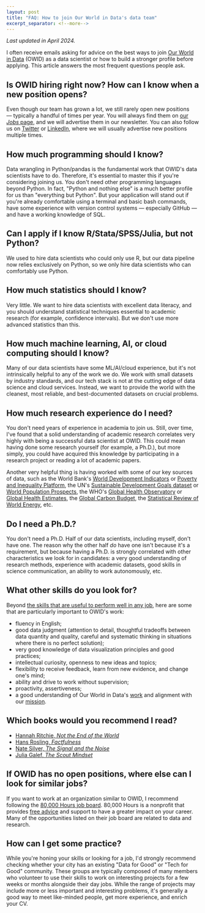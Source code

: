 ```yaml
---
layout: post
title: "FAQ: How to join Our World in Data's data team"
excerpt_separator: <!--more-->
---
```


_Last updated in April 2024._

I often receive emails asking for advice on the best ways to join [Our World in Data](https://ourworldindata.org/about) (OWID) as a data scientist or how to build a stronger profile before applying. This article answers the most frequent questions people ask.

<!--more-->

## Is OWID hiring right now? How can I know when a new position opens?

Even though our team has grown a lot, we still rarely open new positions — typically a handful of times per year. You will always find them on [our _Jobs_ page](https://ourworldindata.org/jobs), and we will advertise them in our newsletter. You can also follow us on [Twitter](https://twitter.com/) or [LinkedIn](https://www.linkedin.com/in/edouardmathieu/), where we will usually advertise new positions multiple times.

## How much programming should I know?

Data wrangling in Python/pandas is the fundamental work that OWID's data scientists have to do. Therefore, it's essential to master this if you're considering joining us. You don't need other programming languages beyond Python. In fact, "Python and nothing else" is a much better profile for us than "everything but Python". But your application will stand out if you're already comfortable using a terminal and basic bash commands, have some experience with version control systems — especially GitHub — and have a working knowledge of SQL.

## Can I apply if I know R/Stata/SPSS/Julia, but not Python?

We used to hire data scientists who could only use R, but our data pipeline now relies exclusively on Python, so we only hire data scientists who can comfortably use Python.

## How much statistics should I know?

Very little. We want to hire data scientists with excellent data literacy, and you should understand statistical techniques essential to academic research (for example, confidence intervals). But we don't use more advanced statistics than this.

## How much machine learning, AI, or cloud computing should I know?

Many of our data scientists have some ML/AI/cloud experience, but it's not intrinsically helpful to any of the work we do. We work with small datasets by industry standards, and our tech stack is not at the cutting edge of data science and cloud services. Instead, we want to provide the world with the cleanest, most reliable, and best-documented datasets on crucial problems.

## How much research experience do I need?

You don't need years of experience in academia to join us. Still, over time, I've found that a solid understanding of academic research correlates very highly with being a successful data scientist at OWID. This could mean having done some research yourself (for example, a Ph.D.), but more simply, you could have acquired this knowledge by participating in a research project or reading a lot of academic papers.

Another very helpful thing is having worked with some of our key sources of data, such as the World Bank's [World Development Indicators](https://datatopics.worldbank.org/world-development-indicators/) or [Poverty and Inequality Platform](https://pip.worldbank.org), the UN's [Sustainable Development Goals dataset](https://unstats.un.org/sdgs) or [World Population Prospects](https://population.un.org/wpp/), the WHO's [Global Health Observatory](https://www.who.int/data/gho) or [Global Health Estimates](https://www.who.int/data/global-health-estimates), the [Global Carbon Budget](https://globalcarbonbudget.org/), the [Statistical Review of World Energy](https://www.energyinst.org/statistical-review/), etc.

## Do I need a Ph.D.?

You don't need a Ph.D. Half of our data scientists, including myself, don't have one. The reason why the other half _do_ have one isn't because it's a requirement, but because having a Ph.D. is strongly correlated with other characteristics we look for in candidates: a very good understanding of research methods, experience with academic datasets, good skills in science communication, an ability to work autonomously, etc.

## What other skills do you look for?

Beyond [the skills that are useful to perform well in any job](https://80000hours.org/career-guide/how-to-be-successful/), here are some that are particularly important to OWID's work:

- fluency in English;
- good data judgment (attention to detail, thoughtful tradeoffs between data quantity and quality, careful and systematic thinking in situations where there is no perfect solution);
- very good knowledge of data visualization principles and good practices;
- intellectual curiosity, openness to new ideas and topics;
- flexibility to receive feedback, learn from new evidence, and change one's mind;
- ability and drive to work without supervision;
- proactivity, assertiveness;
- a good understanding of Our World in Data's [work](https://ourworldindata.org) and alignment with our [mission](https://ourworldindata.org/problems-and-progress).

## Which books would you recommend I read?

- [Hannah Ritchie, _Not the End of the World_](https://www.goodreads.com/book/show/145624737-not-the-end-of-the-world)
- [Hans Rosling, _Factfulness_](https://www.goodreads.com/book/show/34890015-factfulness?ref=nav_sb_ss_1_11)
- [Nate Silver, _The Signal and the Noise_](https://www.goodreads.com/book/show/13588394-the-signal-and-the-noise?ref=nav_sb_ss_1_11)
- [Julia Galef, _The Scout Mindset_](https://www.goodreads.com/en/book/show/42041926)

## If OWID has no open positions, where else can I look for similar jobs?

If you want to work at an organization similar to OWID, I recommend following the [80,000 Hours job board](https://jobs.80000hours.org/?query=data). 80,000 Hours is a nonprofit that provides [free advice](https://80000hours.org/make-a-difference-with-your-career/) and support to have a greater impact on your career. Many of the opportunities listed on their job board are related to data and research.

## How can I get some practice?

While you're honing your skills or looking for a job, I'd strongly recommend checking whether your city has an existing "Data for Good" or "Tech for Good" community. These groups are typically composed of many members who volunteer to use their skills to work on interesting projects for a few weeks or months alongside their day jobs. While the range of projects may include more or less important and interesting problems, it's generally a good way to meet like-minded people, get more experience, and enrich your CV.
